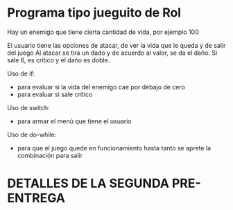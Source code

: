 # Programa tipo jueguito de Rol

Hay un enemigo que tiene cierta cantidad de vida, por ejemplo 100

El usuario tiene las opciones de atacar, de ver la vida que le queda y de salir del juego
Al atacar se tira un dado y de acuerdo al valor, se da el daño. Si sale 6, es crítico y el daño es doble.

Uso de if:
- para evaluar si la vida del enemigo cae por debajo de cero
- para evaluar si sale crítico

Uso de switch:
- para armar el menú que tiene el usuario

Uso de do-while:
- para que el juego quede en funcionamiento hasta tanto se aprete la combinación para salir


# DETALLES DE LA SEGUNDA PRE-ENTREGA

